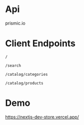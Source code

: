 # Api
prismic.io


# Client Endpoints
`/`

`/search`

`/catalog/categories`

`/catalog/products`

# Demo
https://nextjs-dev-store.vercel.app/